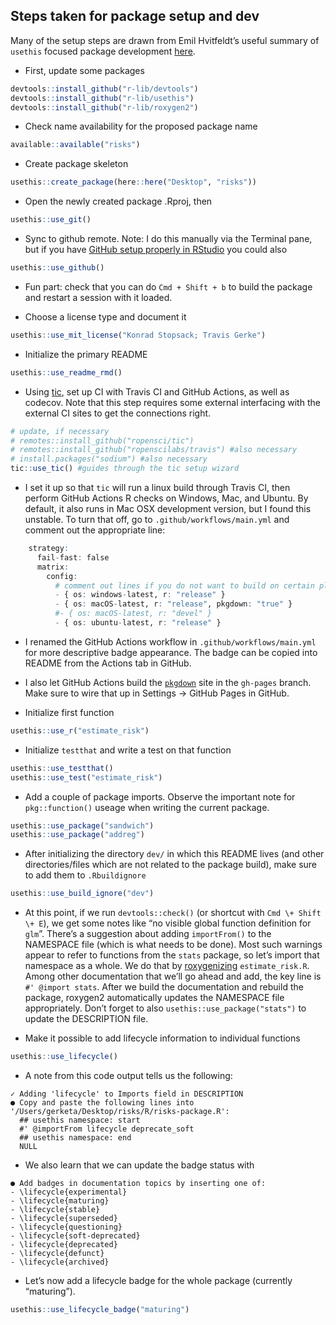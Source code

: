 
## Steps taken for package setup and dev

Many of the setup steps are drawn from Emil Hvitfeldt’s useful summary
of `usethis` focused package development
[here](https://www.hvitfeldt.me/blog/usethis-workflow-for-package-development/).

  - First, update some packages

<!-- end list -->

``` r
devtools::install_github("r-lib/devtools")
devtools::install_github("r-lib/usethis")
devtools::install_github("r-lib/roxygen2")
```

  - Check name availability for the proposed package name

<!-- end list -->

``` r
available::available("risks")
```

  - Create package skeleton

<!-- end list -->

``` r
usethis::create_package(here::here("Desktop", "risks"))
```

  - Open the newly created package .Rproj, then

<!-- end list -->

``` r
usethis::use_git()
```

  - Sync to github remote. Note: I do this manually via the Terminal
    pane, but if you have [GitHub setup properly in
    RStudio](https://usethis.r-lib.org/articles/articles/usethis-setup.html)
    you could also

<!-- end list -->

``` r
usethis::use_github()
```

  - Fun part: check that you can do `Cmd + Shift + b` to build the
    package and restart a session with it loaded.

  - Choose a license type and document it

<!-- end list -->

``` r
usethis::use_mit_license("Konrad Stopsack; Travis Gerke")
```

  - Initialize the primary README

<!-- end list -->

``` r
usethis::use_readme_rmd()
```

  - Using [tic](https://github.com/ropensci/tic), set up CI with Travis
    CI and GitHub Actions, as well as codecov. Note that this step
    requires some external interfacing with the external CI sites to get
    the connections right.

<!-- end list -->

``` r
# update, if necessary
# remotes::install_github("ropensci/tic")
# remotes::install_github("ropenscilabs/travis") #also necessary
# install.packages("sodium") #also necessary
tic::use_tic() #guides through the tic setup wizard
```

  - I set it up so that `tic` will run a linux build through Travis CI,
    then perform GitHub Actions R checks on Windows, Mac, and Ubuntu. By
    default, it also runs in Mac OSX development version, but I found
    this unstable. To turn that off, go to `.github/workflows/main.yml`
    and comment out the appropriate line:

<!-- end list -->

``` r
    strategy:
      fail-fast: false
      matrix:
        config:
          # comment out lines if you do not want to build on certain platforms
          - { os: windows-latest, r: "release" }
          - { os: macOS-latest, r: "release", pkgdown: "true" }
          #- { os: macOS-latest, r: "devel" }
          - { os: ubuntu-latest, r: "release" }
```

  - I renamed the GitHub Actions workflow in
    `.github/workflows/main.yml` for more descriptive badge appearance.
    The badge can be copied into README from the Actions tab in GitHub.

  - I also let GitHub Actions build the
    [`pkgdown`](https://pkgdown.r-lib.org/) site in the `gh-pages`
    branch. Make sure to wire that up in Settings -\> GitHub Pages in
    GitHub.

  - Initialize first function

<!-- end list -->

``` r
usethis::use_r("estimate_risk")
```

  - Initialize `testthat` and write a test on that function

<!-- end list -->

``` r
usethis::use_testthat()
usethis::use_test("estimate_risk")
```

  - Add a couple of package imports. Observe the important note for
    `pkg::function()` useage when writing the current package.

<!-- end list -->

``` r
usethis::use_package("sandwich")
usethis::use_package("addreg")
```

  - After initializing the directory `dev/` in which this README lives
    (and other directories/files which are not related to the package
    build), make sure to add them to `.Rbuildignore`

<!-- end list -->

``` r
usethis::use_build_ignore("dev")
```

  - At this point, if we run `devtools::check()` (or shortcut with `Cmd
    \+ Shift \+ E`), we get some notes like “no visible global function
    definition for `glm`”. There’s a suggestion about adding
    `importFrom()` to the NAMESPACE file (which is what needs to be
    done). Most such warnings appear to refer to functions from the
    `stats` package, so let’s import that namespace as a whole. We do
    that by [roxygenizing](https://roxygen2.r-lib.org/index.html)
    `estimate_risk.R`. Among other documentation that we’ll go ahead and
    add, the key line is `#' @import stats`. After we build the
    documentation and rebuild the package, roxygen2 automatically
    updates the NAMESPACE file appropriately. Don’t forget to also
    `usethis::use_package("stats")` to update the DESCRIPTION file.

  - Make it possible to add lifecycle information to individual
    functions

<!-- end list -->

``` r
usethis::use_lifecycle()
```

  - A note from this code output tells us the following:

<!-- end list -->

    ✓ Adding 'lifecycle' to Imports field in DESCRIPTION
    ● Copy and paste the following lines into '/Users/gerketa/Desktop/risks/R/risks-package.R':
      ## usethis namespace: start
      #' @importFrom lifecycle deprecate_soft
      ## usethis namespace: end
      NULL

  - We also learn that we can update the badge status with

<!-- end list -->

    ● Add badges in documentation topics by inserting one of:
    - \lifecycle{experimental}
    - \lifecycle{maturing}
    - \lifecycle{stable}
    - \lifecycle{superseded}
    - \lifecycle{questioning}
    - \lifecycle{soft-deprecated}
    - \lifecycle{deprecated}
    - \lifecycle{defunct}
    - \lifecycle{archived}

  - Let’s now add a lifecycle badge for the whole package (currently
    “maturing”).

<!-- end list -->

``` r
usethis::use_lifecycle_badge("maturing")
```
